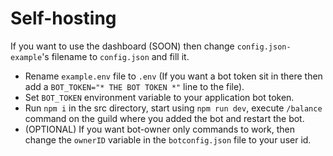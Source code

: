# Self-hosting
If you want to use the dashboard (SOON) then change `config.json-example`'s filename to `config.json` and fill it.
- Rename `example.env` file to `.env` (If you want a bot token sit in there then add a `BOT_TOKEN="* THE BOT TOKEN *"` line to the file).
- Set `BOT_TOKEN` environment variable to your application bot token. 
- Run `npm i` in the src directory, start using `npm run dev`, execute `/balance` command on the guild where you added the bot and restart the bot.
- (OPTIONAL) If you want bot-owner only commands to work, then change the `ownerID` variable in the `botconfig.json` file to your user id.
